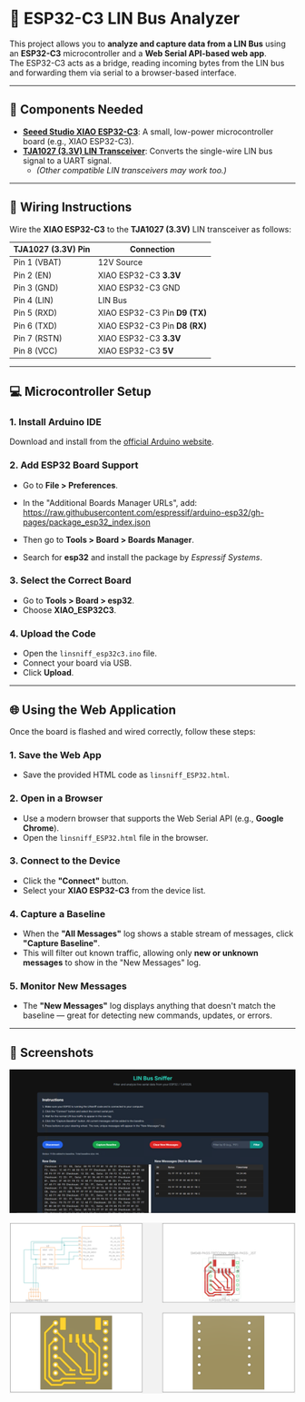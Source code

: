 # 🚗 ESP32-C3 LIN Bus Analyzer

This project allows you to **analyze and capture data from a LIN Bus** using an **ESP32-C3** microcontroller and a **Web Serial API-based web app**.  
The ESP32-C3 acts as a bridge, reading incoming bytes from the LIN bus and forwarding them via serial to a browser-based interface.

---

## 🔧 Components Needed

- **[Seeed Studio XIAO ESP32-C3](https://www.digikey.com/en/products/detail/seeed-technology-co-ltd/113991054/16652880)**: A small, low-power microcontroller board (e.g., XIAO ESP32-C3).
- **[TJA1027 (3.3V) LIN Transceiver](https://www.digikey.com/en/products/detail/nxp-usa-inc/TJA1028T-5V0-10-11/2606135)**: Converts the single-wire LIN bus signal to a UART signal.
  - _(Other compatible LIN transceivers may work too.)_

---

## 🧰 Wiring Instructions

Wire the **XIAO ESP32-C3** to the **TJA1027 (3.3V)** LIN transceiver as follows:

| TJA1027 (3.3V) Pin | Connection                       |
|--------------------|----------------------------------|
| Pin 1 (VBAT)       | 12V Source                       |
| Pin 2 (EN)         | XIAO ESP32-C3 **3.3V**           |
| Pin 3 (GND)        | XIAO ESP32-C3 GND                |
| Pin 4 (LIN)        | LIN Bus                          |
| Pin 5 (RXD)        | XIAO ESP32-C3 Pin **D9 (TX)**    |
| Pin 6 (TXD)        | XIAO ESP32-C3 Pin **D8 (RX)**    |
| Pin 7 (RSTN)       | XIAO ESP32-C3 **3.3V**           |
| Pin 8 (VCC)        | XIAO ESP32-C3 **5V**             |

---

## 💻 Microcontroller Setup

### 1. Install Arduino IDE
Download and install from the [official Arduino website](https://www.arduino.cc/en/software).

### 2. Add ESP32 Board Support

- Go to **File > Preferences**.
- In the "Additional Boards Manager URLs", add:
https://raw.githubusercontent.com/espressif/arduino-esp32/gh-pages/package_esp32_index.json


- Then go to **Tools > Board > Boards Manager**.
- Search for **esp32** and install the package by *Espressif Systems*.

### 3. Select the Correct Board

- Go to **Tools > Board > esp32**.
- Choose **XIAO_ESP32C3**.

### 4. Upload the Code

- Open the `linsniff_esp32c3.ino` file.
- Connect your board via USB.
- Click **Upload**.

---

## 🌐 Using the Web Application

Once the board is flashed and wired correctly, follow these steps:

### 1. Save the Web App

- Save the provided HTML code as `linsniff_ESP32.html`.

### 2. Open in a Browser

- Use a modern browser that supports the Web Serial API (e.g., **Google Chrome**).
- Open the `linsniff_ESP32.html` file in the browser.

### 3. Connect to the Device

- Click the **"Connect"** button.
- Select your **XIAO ESP32-C3** from the device list.

### 4. Capture a Baseline

- When the **"All Messages"** log shows a stable stream of messages, click **"Capture Baseline"**.
- This will filter out known traffic, allowing only **new or unknown messages** to show in the "New Messages" log.

### 5. Monitor New Messages

- The **"New Messages"** log displays anything that doesn't match the baseline — great for detecting new commands, updates, or errors.

---

## 📸 Screenshots

![LIN Bus Analyzer Screenshot](./screenshot.png)

![PCB Screenshot](./lin_pcb1.png)
